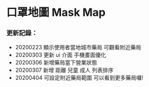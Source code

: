 # 口罩地圖 Mask Map


### 更新記錄：

- 20200223 顯示使用者當地城市藥局 可觀看附近藥局
- 20200303 更新 ui 介面 手機畫面優化
- 20200306 新增藥局當下營業狀態
- 20200307 新增 距離 兒童 成人 列表排序
- 20200404 可設定附近藥局範圍 可以看到更多藥局囉!
